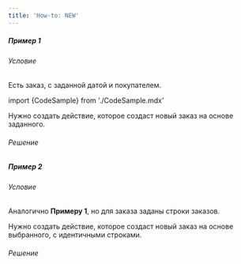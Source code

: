 ```yaml
---
title: 'How-to: NEW'
---
```


##### Пример 1

###### Условие

Есть заказ, с заданной датой и покупателем.

import {CodeSample} from './CodeSample.mdx'

<CodeSample url="https://ru-documentation.lsfusion.org/sample?file=UseCaseNew&block=sample1"/>

Нужно создать действие, которое создаст новый заказ на основе заданного.

###### Решение

<CodeSample url="https://ru-documentation.lsfusion.org/sample?file=UseCaseNew&block=solution1"/>

##### Пример 2

###### Условие

Аналогично **Примеру 1**, но для заказа заданы строки заказов.

<CodeSample url="https://ru-documentation.lsfusion.org/sample?file=UseCaseNew&block=sample2"/>

Нужно создать действие, которое создаст новый заказ на основе выбранного, с идентичными строками.

###### Решение

<CodeSample url="https://ru-documentation.lsfusion.org/sample?file=UseCaseNew&block=solution2"/>
